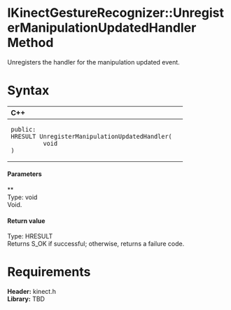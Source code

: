 IKinectGestureRecognizer::UnregisterManipulationUpdatedHandler Method  
=====================================================================  

Unregisters the handler for the manipulation updated event. <span id="syntaxSection"></span>

Syntax  
======  

<table>
<colgroup>
<col width="100%" />
</colgroup>
<thead>
<tr class="header">
<th align="left">C++</th>
</tr>
</thead>
<tbody>
<tr class="odd">
<td align="left"><pre><code>public:  
HRESULT UnregisterManipulationUpdatedHandler(  
         void  
)</code></pre></td>
</tr>
</tbody>
</table>

<span id="ID4EG"></span>
#### Parameters  

**    
Type: void  
Void.  

<span id="ID4EP"></span>
#### Return value  

Type: HRESULT  
Returns S\_OK if successful; otherwise, returns a failure code.  

<span id="requirements"></span>

Requirements  
============  

**Header:** kinect.h  
**Library:** TBD  



<!--Please do not edit the data in the comment block below.-->
<!--
TOCTitle : UnregisterManipulationUpdatedHandler Method
RLTitle : IKinectGestureRecognizer::UnregisterManipulationUpdatedHandler Method
KeywordK : UnregisterManipulationUpdatedHandler method
KeywordK : IKinectGestureRecognizer::UnregisterManipulationUpdatedHandler method
KeywordF : IKinectGestureRecognizer::UnregisterManipulationUpdatedHandler
KeywordF : UnregisterManipulationUpdatedHandler
KeywordF : Microsoft.Kinect.kinect.IKinectGestureRecognizer.UnregisterManipulationUpdatedHandler(void)
KeywordA : M:Microsoft.Kinect.kinect.IKinectGestureRecognizer.UnregisterManipulationUpdatedHandler(void)
AssetID : M:Microsoft.Kinect.kinect.IKinectGestureRecognizer.UnregisterManipulationUpdatedHandler(void)
Locale : en-us
CommunityContent : 1
APIType : Managed
APILocation : 
APIName : Microsoft.Kinect.kinect.IKinectGestureRecognizer::UnregisterManipulationUpdatedHandler
TargetOS : Windows
TopicType : kbSyntax
DevLang : C++
DocSet : K4Wv2
ProjType : K4Wv2Proj
Technology : Kinect for Windows
Product : Kinect for Windows SDK v2
productversion : 20
-->
